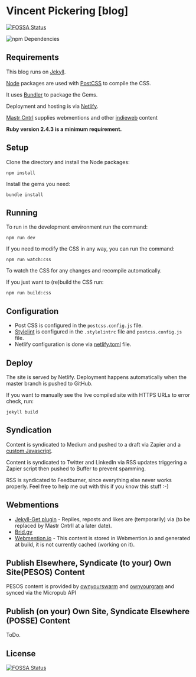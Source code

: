 # Vincent Pickering [blog]
[![FOSSA Status](https://app.fossa.io/api/projects/git%2Bgithub.com%2Fvipickering%2Fvincentp.svg?type=shield)](https://app.fossa.io/projects/git%2Bgithub.com%2Fvipickering%2Fvincentp?ref=badge_shield)


![npm Dependencies](https://david-dm.org/vipickering/vincentp.svg)

## Requirements

This blog runs on [Jekyll](https://jekyllrb.com).

[Node](https://nodejs.org) packages are used with [PostCSS](https://postcss.org) to compile the CSS.

It uses [Bundler](https://bundler.io) to package the Gems.

Deployment and hosting is via [Netlify](https://www.netlify.com).

[Mastr Cntrl](https://github.com/vipickering/mastr-cntrl) supplies webmentions and other [indieweb](https://indieweb.org) content

**Ruby version 2.4.3 is a minimum requirement.**

## Setup

Clone the directory and install the Node packages:

```
npm install
```

Install the gems you need:

```
bundle install
```


## Running

To run in the development environment run the command:

```
npm run dev
```

If you need to modify the CSS in any way, you can run the command:

```
npm run watch:css
```

To watch the CSS for any changes and recompile automatically.

If you just want to (re)build the CSS run:

```
npm run build:css
```

## Configuration

- Post CSS is configured in the ``postcss.config.js`` file.
- [Stylelint](https://github.com/stylelint/stylelint) is configured in the ``.stylelintrc`` file and ``postcss.config.js`` file.
- Netlify configuration is done via [netlify.toml](https://www.netlify.com/docs/netlify-toml-reference/) file.

## Deploy

The site is served by Netlify. Deployment happens automatically when the master branch is pushed to GitHub.

If you want to manually see the live compiled site with HTTPS URLs to error check, run:

```
jekyll build
```

## Syndication

Content is syndicated to Medium and pushed to a draft via Zapier and a [custom Javascript](https://gist.github.com/reganstarr/153968d6444b9281a9bc291277984be1).

Content is syndicated to Twitter and LinkedIn via RSS updates triggering a Zapier script then pushed to Buffer to prevent spamming.

RSS is syndicated to Feedburner, since everything else never works properly. Feel free to help me out with this if you know this stuff :-)

## Webmentions

- [Jekyll-Get plugin](https://github.com/18F/jekyll-get) - Replies, reposts and likes are (temporarily) via (to be replaced by Mastr CntrlI at a later date).
- [Brid.gy](https://brid.gy/)
- [Webmention.io](https://webmention.io/) - This content is stored in Webmention.io and generated at build, it is not currently cached (working on it).

## Publish Elsewhere, Syndicate (to your) Own Site(PESOS) Content

PESOS content is provided by [ownyourswarm](https://ownyourswarm.p3k.io/) and [ownyourgram](https://ownyourgram.com/) and synced via the Micropub API

## Publish (on your) Own Site, Syndicate Elsewhere (POSSE) Content

ToDo.


## License
[![FOSSA Status](https://app.fossa.io/api/projects/git%2Bgithub.com%2Fvipickering%2Fvincentp.svg?type=large)](https://app.fossa.io/projects/git%2Bgithub.com%2Fvipickering%2Fvincentp?ref=badge_large)